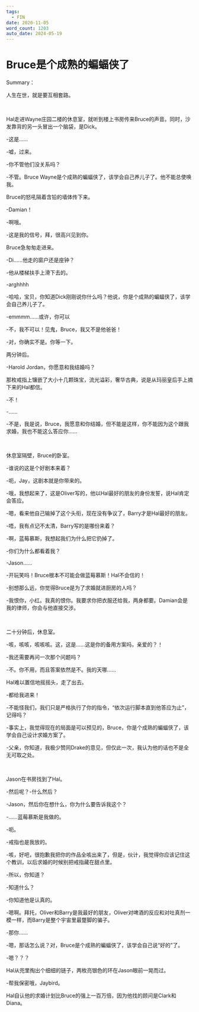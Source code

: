 ```yaml
---
tags:
  - FIN
date: 2020-11-05
word_count: 1203
auto_date: 2024-05-19
---
```


# Bruce是个成熟的蝙蝠侠了

Summary：

人生在世，就是要互相套路。

<br>

Hal走进Wayne庄园二楼的休息室，就听到楼上书房传来Bruce的声音。同时，沙发靠背的另一头冒出一个脑袋，是Dick。

-这是……

-嘘，过来。

-你不管他们没关系吗？

-不管。Bruce Wayne是个成熟的蝙蝠侠了，该学会自己养儿子了。他不能总使唤我。

Bruce的怒吼隔着含铅的墙体传下来。

-Damian！

-啊哦。

-这是我的信号，拜，很高兴见到你。

Bruce急匆匆走进来。

-Di……他走的窗户还是座钟？

-他从楼梯扶手上滑下去的。

-arghhhh

-哈哈，宝贝，你知道Dick刚刚说你什么吗？他说，你是个成熟的蝙蝠侠了，该学会自己养儿子了。

-emmmm……或许，你可以

-不，我不可以！见鬼，Bruce，我又不是他爸爸！

-对，你确实不是。你等一下。

两分钟后。

-Harold Jordan，你愿意和我结婚吗？

那枚戒指上镶嵌了大小十几颗珠宝，流光溢彩，奢华古典，说是从玛丽皇后手上摘下来的Hal都信。

-不！

-……

-不是，我是说，Bruce，我愿意和你结婚，但不能是这样，你不能因为这个跟我求婚，我也不能这么答应你……

<br>

休息室隔壁，Bruce的卧室。

-谁说的这是个好剧本来着？

-呃，Jay，这剧本就是你带来的。

-哦，我想起来了，这是Oliver写的，他以Hal最好的朋友的身份发誓，说Hal肯定会答应。

-嗯，看来他自己输掉了这个头衔，现在没有争议了，Barry才是Hal最好的朋友。

-唔，我有点记不太清，Barry写的是哪份来着？

-啊，蓝莓慕斯，我想起我们为什么把它扔掉了。

-你们为什么都看着我？

-Jason……

-开玩笑吗！Bruce根本不可能会做蓝莓慕斯！Hal不会信的！

-别想那么远，你觉得Bruce是为了求婚就进厨房的人吗？

-我恨你，小红。我真的恨你。我要求你把衣服还给我，两身都要。Damian会是我的律师，你会与他直接交涉。

<br>

二十分钟后，休息室。

-咳，咳咳，咳咳咳。这，这是……这是你的备用方案吗，亲爱的？！

-我还需要再问一次那个问题吗？

-不。你不用，而且答案依然是不。我的天哪……

Hal难以置信地摇摇头，走了出去。

-都给我进来！

-不能怪我们，我们只是严格执行了你的指令，“依次运行脚本直到他答应为止”，记得吗？

-事实上，我觉得现在的局面是可以预见的，Bruce，你是个成熟的蝙蝠侠了，该学会自己设计求婚方案了。

-父亲，你知道，我极少赞同Drake的意见，但仅此一次，我认为他的话也不是全无可取之处。

<br>

Jason在书房找到了Hal。

-然后呢？-什么然后？

-Jason，然后你在想什么，你为什么要告诉我这个？

-……蓝莓慕斯是我做的。

-呃。

-戒指也是我放的。

-咳，好吧，很抱歉我把你的作品全咳出来了，但是，伙计，我觉得你应该记住这个教训，以后求婚的时候别把戒指藏在甜点里。

-所以，你知道？

-知道什么？

-你知道他是认真的。

-嗯啊。拜托，Oliver和Barry是我最好的朋友，Oliver对啤酒的反应和对吐真剂一模一样，而Barry是整个宇宙里最蹩脚的骗子。

-那你……

-嗯，那话怎么说？对，Bruce是个成熟的蝙蝠侠了，该学会自己说“好的”了。

-嗯？？？

Hal从兜里掏出个细细的链子，两枚亮银色的环在Jason眼前一晃而过。

-帮我保密哦，Jaybird。

Hal自认他的求婚计划比Bruce的强上一百万倍，因为他找的顾问是Clark和Diana。
